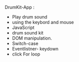  DrumKit-App :


- Play drum sound 
- using the keybord and mouse
- JavaScript
- drum sound kit
- DOM manipulation. 
- Switch-case
- Eventlistner- keydown
-  click For loop


